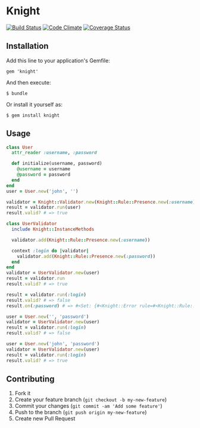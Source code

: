 # Knight

[![Build Status](https://travis-ci.org/handiwiguna/knight.png?branch=master)](https://travis-ci.org/handiwiguna/knight)
[![Code Climate](https://codeclimate.com/github/handiwiguna/knight.png)](https://codeclimate.com/github/handiwiguna/knight)
[![Coverage Status](https://coveralls.io/repos/handiwiguna/knight/badge.png?branch=master)](https://coveralls.io/r/handiwiguna/knight)

## Installation

Add this line to your application's Gemfile:

    gem 'knight'

And then execute:

    $ bundle

Or install it yourself as:

    $ gem install knight

## Usage

```ruby
class User
  attr_reader :username, :password

  def initialize(username, password)
    @username = username
    @password = password
  end
end
user = User.new('john', '')

validator = Knight::Validator.new(Knight::Rule::Presence.new(:username))
result = validator.run(user)
result.valid? # => true

class UserValidator
  include Knight::InstanceMethods

  validator.add(Knight::Rule::Presence.new(:username))

  context :login do |validator|
    validator.add(Knight::Rule::Presence.new(:password))
  end
end
validator = UserValidator.new(user)
result = validator.run
result.valid? # => true

result = validator.run(:login)
result.valid? # => false
result.on(:password) # => #<Set: {#<Knight::Error rule=#<Knight::Rule::Presence attribute_name=:password>>}>

user = User.new('', 'password')
validator = UserValidator.new(user)
result = validator.run(:login)
result.valid? # => false

user = User.new('john', 'password')
validator = UserValidator.new(user)
result = validator.run(:login)
result.valid? # => true
```

## Contributing

1. Fork it
2. Create your feature branch (`git checkout -b my-new-feature`)
3. Commit your changes (`git commit -am 'Add some feature'`)
4. Push to the branch (`git push origin my-new-feature`)
5. Create new Pull Request
